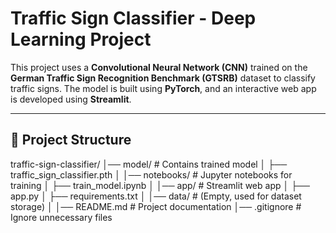 # Traffic Sign Classifier - Deep Learning Project

This project uses a **Convolutional Neural Network (CNN)** trained on the **German Traffic Sign Recognition Benchmark (GTSRB)** dataset to classify traffic signs. The model is built using **PyTorch**, and an interactive web app is developed using **Streamlit**.

---

## 📂 Project Structure
traffic-sign-classifier/ │── model/ # Contains trained model │ ├── traffic_sign_classifier.pth │ │── notebooks/ # Jupyter notebooks for training │ ├── train_model.ipynb │ │── app/ # Streamlit web app │ ├── app.py │ ├── requirements.txt │ │── data/ # (Empty, used for dataset storage) │ │── README.md # Project documentation │── .gitignore # Ignore unnecessary files
